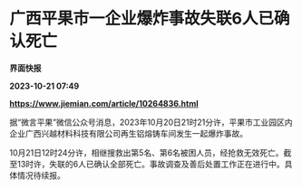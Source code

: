 # 广西平果市一企业爆炸事故失联6人已确认死亡
**界面快报**

**2023-10-21 07:49**

**https://www.jiemian.com/article/10264836.html**

据“微言平果”微信公众号消息，2023年10月20日21时21分许，平果市工业园区内企业广西兴越材料科技有限公司再生铝熔铸车间发生一起爆炸事故。

10月21日12时24分许，相继搜救出第5名、第6名被困人员，经抢救无效死亡。截至13时许，失联的6人已确认全部死亡。事故调查及善后处置工作正在进行中。具体情况待续报。